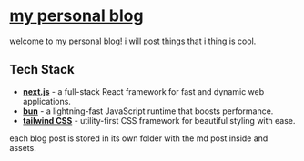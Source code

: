 # [my personal blog](https://luis-ota.github.io/luis-blog/)

welcome to my personal blog! i will post things that i thing is cool. 


## Tech Stack

- **[next.js](https://nextjs.org/)** - a full-stack React framework for fast and dynamic web applications.
- **[bun](https://bun.sh/)** - a lightning-fast JavaScript runtime that boosts performance.
- **[tailwind CSS](https://tailwindcss.com/)** - utility-first CSS framework for beautiful styling with ease.

each blog post is stored in its own folder with the md post inside and assets.

